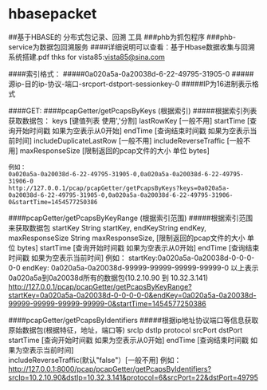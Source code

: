 # hbasepacket
##基于HBASE的 分布式包记录、回溯 工具
###phb为抓包程序
###phb-service为数据包回溯服务
####详细说明可以查看：基于Hbase数据收集与回溯系统搭建.pdf  thks for vista85:vista85@sina.com


####索引格式：
#####0a020a5a-0a20038d-6-22-49795-31905-0
#####源ip-目的ip-协议-端口-srcport-dstport-sessionkey-0
#####IP为16进制表示格式

####GET:
####pcapGetter/getPcapsByKeys (根据索引)
#####根据索引列表获取数据包：
	keys [键值列表 使用','分割]
	lastRowKey  [一般不用]
	startTime   [查询开始时间戳  如果为空表示从0开始]
	endTime     [查询结束时间戳  如果为空表示当前时间]
	includeDuplicateLastRow [一般不用]
	includeReverseTraffic [一般不用]
	maxResponseSize [限制返回的pcap文件的大小 单位 bytes]

    
    例如：
    0a020a5a-0a20038d-6-22-49795-31905-0,0a020a5a-0a20038d-6-22-49795-31906-0
    http://127.0.0.1/pcap/pcapGetter/getPcapsByKeys?keys=0a020a5a-0a20038d-6-22-49795-31905-0,0a020a5a-0a20038d-6-22-49795-31906-0&startTime=1454577250386


####pcapGetter/getPcapsByKeyRange (根据索引范围)
#####根据索引范围来获取数据包
    startKey String startKey,
    endKeyString endKey,
    maxResponseSize String maxResponseSize, [限制返回的pcap文件的大小 单位 bytes]
    startTime   [查询开始时间戳  如果为空表示从0开始]
    endTime     [查询结束时间戳  如果为空表示当前时间]
    例如：
    startKey:0a020a5a-0a20038d-0-0-0-0-0
    endKey: 0a020a5a-0a20038d-99999-99999-99999-99999-0
    以上表示 0a020a5a到0a20038d所有的数据包(10.2.10.90 到 10.32.3.141)
    http://127.0.0.1/pcap/pcapGetter/getPcapsByKeyRange?startKey=0a020a5a-0a20038d-0-0-0-0-0&endKey=0a020a5a-0a20038d-99999-99999-99999-99999-0&startTime=1454577250386


####pcapGetter/getPcapsByIdentifiers
#####根据ip地址协议端口等信息获取原始数据包(根据特征，地址，端口等)
    srcIp
    dstIp
    protocol
    srcPort
    dstPort
    startTime   [查询开始时间戳  如果为空表示从0开始]
    endTime     [查询结束时间戳  如果为空表示当前时间]		
    includeReverseTraffic(默认"false"）[一般不用]
    例如：
     http://127.0.0.1:8000/pcap/pcapGetter/getPcapsByIdentifiers?srcIp=10.2.10.90&dstIp=10.32.3.141&protocol=6&srcPort=22&dstPort=49795
